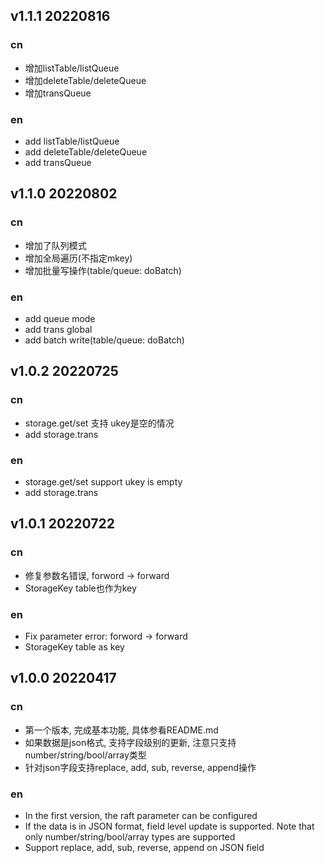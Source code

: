
## v1.1.1 20220816

### cn
- 增加listTable/listQueue 
- 增加deleteTable/deleteQueue
- 增加transQueue
### en
- add listTable/listQueue
- add deleteTable/deleteQueue
- add transQueue

## v1.1.0 20220802

### cn
- 增加了队列模式
- 增加全局遍历(不指定mkey)
- 增加批量写操作(table/queue: doBatch)
### en
- add queue mode
- add trans global
- add batch write(table/queue: doBatch)

## v1.0.2 20220725

### cn
- storage.get/set 支持 ukey是空的情况
- add storage.trans
### en
- storage.get/set support ukey is empty
- add storage.trans


## v1.0.1 20220722

### cn
- 修复参数名错误, forword -> forward
- StorageKey table也作为key
### en
- Fix parameter error: forword -> forward
- StorageKey table as key

## v1.0.0 20220417

### cn
- 第一个版本, 完成基本功能, 具体参看README.md
- 如果数据是json格式, 支持字段级别的更新, 注意只支持number/string/bool/array类型
- 针对json字段支持replace, add, sub, reverse, append操作

### en
- In the first version, the raft parameter can be configured
- If the data is in JSON format, field level update is supported. Note that only number/string/bool/array types are supported
- Support replace, add, sub, reverse, append on JSON field
 


